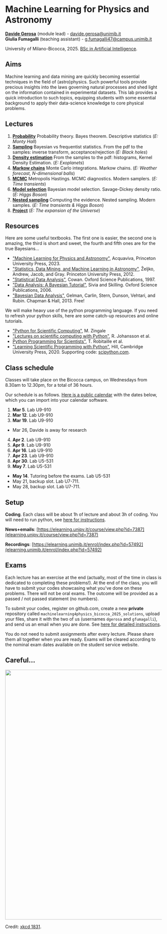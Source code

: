 # Machine Learning for Physics and Astronomy
**[Davide Gerosa](https://davidegerosa.com/)** (module lead) - davide.gerosa@unimib.it  
**Giulia Fumagalli** (teaching assistant) - g.fumagalli47@campus.unimib.it 

University of Milano-Bicocca, 2025. [BSc in Artificial Intelligence](https://www.unimib.it/undergraduate/artificial-intelligence).

## Aims

Machine learning and data mining are quickly becoming essential techniques in the field of (astro)physics. Such powerful tools provide precious insights into the laws governing natural processes and shed light on the information contained in experimental datasets. This lab provides a quick introduction to such topics, equipping students with some essential background to apply their data-science knowledge to core physical problems.

## Lectures

1. **[Probability](lectures/L01_probability.ipynb)** Probability theory. Bayes theorem. Descriptive statistics (*E: Monty Hall*)
2. **[Sampling](lectures/L02_sampling.ipynb)** Bayesian vs frequentist statistics. From the pdf to the samples: inverse transform, acceptance/rejection (*E: Black holes*)
3. **[Density estimation](lectures/L03_densityestimation.ipynb)** From the samples to the pdf: histograms, Kernel Density Estimation. (*E: Exoplanets*)
4. **[Markow chains](lectures/L04_Markovchains.ipynb)** Monte Carlo integrations. Markow chains. (*E: Weather forecast, N-dimensional balls*)
5. **[MCMC](lectures/L05_MCMC.ipynb)** Metropolis Hastings. MCMC diagnostics. Modern samplers. (*E: Time transients*)
6. **[Model selection](lectures/L06_modelselection.ipynb)** Bayesian model selection. Savage-Dickey density ratio. (*E: Higgs Boson*)
7. **[Nested sampling](lectures/L07_nestedsampling.ipynb)** Computing the evidence. Nested sampling. Modern samples. (*E: Time transients & Higgs Boson*)
8. **[Project](lectures/L08_project.ipynb)** (*E: The expansion of the Universe*)

## Resources

Here are some useful textbooks. The first one is easier, the second one is amazing, the third is short and sweet, the fourth and fifth ones are for the true Bayesians...

 - ["Machine Learning for Physics and Astronomy"](https://press.princeton.edu/books/paperback/9780691206417/machine-learning-for-physics-and-astronomy), Acquaviva, Princeton University Press, 2023.
- ["Statistics, Data Mining, and Machine Learning in Astronomy"](https://press.princeton.edu/books/hardcover/9780691198309/statistics-data-mining-and-machine-learning-in-astronomy), Željko, Andrew, Jacob, and Gray. Princeton University Press, 2012.
- ["Statistical Data Analysis"](https://global.oup.com/academic/product/statistical-data-analysis-9780198501558?cc=fr&lang=en&), Cowan. Oxford Science Publications, 1997.
- ["Data Analysis: A Bayesian Tutorial"](https://global.oup.com/academic/product/data-analysis-9780198568322?cc=fr&lang=en&), Sivia and Skilling. Oxford Science Publications, 2006.
- ["Bayesian Data Analysis",](http://www.stat.columbia.edu/~gelman/book/) Gelman, Carlin, Stern, Dunson, Vehtari, and Rubin. Chapman & Hall, 2013. Free!

We will make heavy use of the python programming language. If you need to refresh your python skills, here are some catch-up resources and online tutorials. 

- ["Python for Scientific Computing"](https://sbu-python-class.github.io/python-science/Introduction.html), M. Zingale
- ["Lectures on scientific computing with Python"](https://github.com/jrjohansson/scientific-python-lectures), R. Johansson et al.  
- [Python Programming for Scientists"](https://astrofrog.github.io/py4sci/), T. Robitaille et al.
- ["Learning Scientific Programming with Python"](https://www.cambridge.org/core/books/learning-scientific-programming-with-python/3D264483BC7B380A3059B3861C661237), Hill, Cambridge University Press, 2020. Supporting code: [scipython.com](https://scipython.com/).

## Class schedule

Classes will take place on the Bicocca campus, on Wednesdays from 8.30am to 12.30pm, for a total of 36 hours. 

Our schedule is as follows. [Here is a public calendar](https://calendar.google.com/calendar/embed?src=5d8d31ed2056780a879a376955b230fe78245fd8990bff77a728da5de8e0ff0f%40group.calendar.google.com&ctz=Europe%2FRome) with the dates below, which you can import into your calendar software.


1. **Mar 5**. Lab U9-910
2. **Mar 12**. Lab U9-910
3. **Mar 19**. Lab U9-910
- Mar 26, Davide is away for research
4. **Apr 2**. Lab U9-910
5. **Apr 9**. Lab U9-910
6. **Apr 16**. Lab U9-910
7. **Apr 23**. Lab U9-910
8. **Apr 30**. Lab U5-531
9. **May 7**. Lab U5-531
- **May 14**. Tutoring before the exams. Lab U5-531
- May 21, backup slot. Lab U7-711.
- May 28, backup slot. Lab U7-711.

## Setup

**Coding**. Each class will be about 1h of lecture and about 3h of coding. You will need to run python, see [here for instructions](pythonsetup.md).

**News+emails**: [https://elearning.unipv.it/course/view.php?id=7387](elearning.unipv.it/course/view.php?id=7387)

**Recordings**: [https://elearning.unimib.it/enrol/index.php?id=57492](elearning.unimib.it/enrol/index.php?id=57492)



## Exams

Each lecture has an exercise at the end (actually, most of the time in class is dedicated to completing these problems!). At the end of the class, you will have to submit your codes showcasing what you've done on these problems. There will not be oral exams. The outcome will be provided as a passed / not passed statement (no numbers).

To submit your codes, register on github.com, create a new **private** repository called `machinelearning4physics_bicocca_2025_solutions`, upload your files, share it with the two of us (usernames `dgerosa` and `gfumagalli`), and send us an email when you are done. See [here for detailed instructions](examsubmission.md).

You do not need to submit assignments after every lecture. Please share them all together when you are ready. Exams will be cleared according to the nominal exam dates available on the student service website. 



## Careful...

<p align="center">
  <img src="https://imgs.xkcd.com/comics/here_to_help_2x.png" width="800" />
</p>

Credit: [xkcd 1831](https://xkcd.com/1831/).
